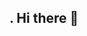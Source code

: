 ## . Hi there 👋

<!--
**userRoshan/userRoshan** is a ✨ _special_ ✨ repository because its `README.md` (this file) appears on your GitHub profile.

Here are some ideas to get you started:

-👋 I’m Roshan Kamble 
-👀 I'm intrested in learning data analysis and solving business problems.
-🌱 I’m currently learning python and its libraries and complex sql queries.
-📫 How to reach me: Likedin - roshan-kamble-Ikdn

-----------------------------------------------------------------------------------------------------------------------------------------------------------------------

### :hammer_and_wrench: Languages and Tools :

